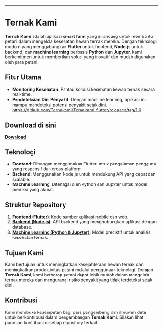 ---

# Ternak Kami

**Ternak Kami** adalah aplikasi **smart farm** yang dirancang untuk membantu petani dalam mengelola kesehatan hewan ternak mereka. Dengan teknologi modern yang menggabungkan **Flutter** untuk frontend, **Node.js** untuk backend, dan **machine learning** berbasis **Python** dan **Jupyter**, kami berkomitmen untuk memberikan solusi yang inovatif dan mudah digunakan oleh para petani.

## Fitur Utama
- **Monitoring Kesehatan**: Pantau kondisi kesehatan hewan ternak secara real-time.
- **Pendeteksian Dini Penyakit**: Dengan machine learning, aplikasi ini mampu mendeteksi potensi penyakit sejak dini.
https://github.com/Ternakami/Ternakami-flutter/releases/tag/1.0

## Download di sini
**[Download](https://github.com/Ternakami/Ternakami-flutter/releases/tag/1.0)**

## Teknologi
- **Frontend**: Dibangun menggunakan Flutter untuk pengalaman pengguna yang responsif dan cross-platform.
- **Backend**: Menggunakan Node.js untuk mendukung API yang cepat dan scalable.
- **Machine Learning**: Ditenagai oleh Python dan Jupyter untuk model prediksi yang akurat.

## Struktur Repository
1. **[Frontend (Flutter)](https://github.com/Ternakami/Ternakami-flutter)**: Kode sumber aplikasi mobile dan web.
2. **[Backend (Node.js)](https://github.com/Ternakami/Ternakami-nodejs)**: API backend yang menghubungkan aplikasi dengan database.
3. **[Machine Learning (Python & Jupyter)](https://github.com/Ternakami/Ternakami-MachineLearning)**: Model prediktif untuk analisis kesehatan ternak.

## Tujuan Kami
Kami bertujuan untuk meningkatkan kesejahteraan hewan ternak dan meningkatkan produktivitas petani melalui penggunaan teknologi. Dengan **Ternak Kami**, kami berharap petani dapat lebih mudah dalam mengelola ternak mereka dan mengurangi risiko penyakit yang tidak terdeteksi sejak dini.

## Kontribusi
Kami membuka kesempatan bagi para pengembang dan ilmuwan data untuk berkontribusi dalam pengembangan **Ternak Kami**. Silakan lihat panduan kontribusi di setiap repository terkait.

